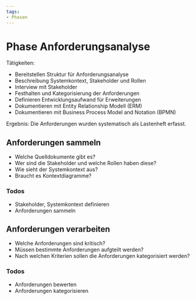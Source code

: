 ```yaml
---
tags:
- Phasen
---
```

# Phase Anforderungsanalyse

Tätigkeiten:

* Bereitstellen Struktur für Anforderungsanalyse
* Beschreibung Systemkontext, Stakeholder und Rollen
* Interview mit Stakeholder
* Festhalten und Kategorisierung der Anforderungen
* Definieren Entwicklungsaufwand für Erweiterungen
* Dokumentieren mit Entity Relationship Modell (ERM)
* Dokumentieren mit Business Process Model and Notation (BPMN)

Ergebnis: Die Anforderungen wurden systematisch als Lastenheft erfasst.

## Anforderungen sammeln

* Welche Quelldokumente gibt es?
* Wer sind die Stakeholder und welche Rollen haben diese?
* Wie sieht der Systemkontext aus?
* Braucht es Kontextdiagramme?

### Todos

-   Stakeholder, Systemkontext definieren
-   Anforderungen sammeln

## Anforderungen verarbeiten

* Welche Anforderungen sind kritisch?
* Müssen bestimmte Anforderungen aufgteilt werden?
* Nach welchen Kriterien sollen die Anforderungen kategorisiert werden?

### Todos

- Anforderungen bewerten
- Anforderungen kategorisieren